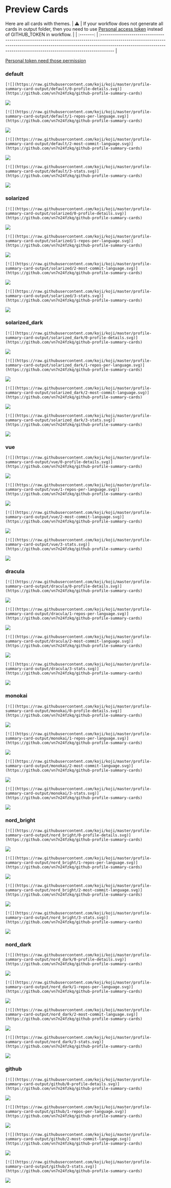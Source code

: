 
# Preview Cards

Here are all cards with themes.
| :warning: | If your workflow does not generate all cards in output folder, then you need to use [Personal access token](https://docs.github.com/en/actions/configuring-and-managing-workflows/creating-and-storing-encrypted-secrets) instead of GITHUB_TOKEN in workflow. |
| :-------: | :------------------------------------------------------------------------------------------------------------------------------------------------------------------------------------------------------------------------------------------------ |

[Personal token need those permission](https://github.com/vn7n24fzkq/github-profile-summary-cards/wiki/Personal-access-token-permissions)


### default


```
[![](https://raw.githubusercontent.com/koji/koji/master/profile-summary-card-output/default/0-profile-details.svg)](https://github.com/vn7n24fzkq/github-profile-summary-cards)
```
![](https://raw.githubusercontent.com/koji/koji/master/profile-summary-card-output/default/0-profile-details.svg)


```
[![](https://raw.githubusercontent.com/koji/koji/master/profile-summary-card-output/default/1-repos-per-language.svg)](https://github.com/vn7n24fzkq/github-profile-summary-cards)
```
![](https://raw.githubusercontent.com/koji/koji/master/profile-summary-card-output/default/1-repos-per-language.svg)


```
[![](https://raw.githubusercontent.com/koji/koji/master/profile-summary-card-output/default/2-most-commit-language.svg)](https://github.com/vn7n24fzkq/github-profile-summary-cards)
```
![](https://raw.githubusercontent.com/koji/koji/master/profile-summary-card-output/default/2-most-commit-language.svg)


```
[![](https://raw.githubusercontent.com/koji/koji/master/profile-summary-card-output/default/3-stats.svg)](https://github.com/vn7n24fzkq/github-profile-summary-cards)
```
![](https://raw.githubusercontent.com/koji/koji/master/profile-summary-card-output/default/3-stats.svg)


### solarized


```
[![](https://raw.githubusercontent.com/koji/koji/master/profile-summary-card-output/solarized/0-profile-details.svg)](https://github.com/vn7n24fzkq/github-profile-summary-cards)
```
![](https://raw.githubusercontent.com/koji/koji/master/profile-summary-card-output/solarized/0-profile-details.svg)


```
[![](https://raw.githubusercontent.com/koji/koji/master/profile-summary-card-output/solarized/1-repos-per-language.svg)](https://github.com/vn7n24fzkq/github-profile-summary-cards)
```
![](https://raw.githubusercontent.com/koji/koji/master/profile-summary-card-output/solarized/1-repos-per-language.svg)


```
[![](https://raw.githubusercontent.com/koji/koji/master/profile-summary-card-output/solarized/2-most-commit-language.svg)](https://github.com/vn7n24fzkq/github-profile-summary-cards)
```
![](https://raw.githubusercontent.com/koji/koji/master/profile-summary-card-output/solarized/2-most-commit-language.svg)


```
[![](https://raw.githubusercontent.com/koji/koji/master/profile-summary-card-output/solarized/3-stats.svg)](https://github.com/vn7n24fzkq/github-profile-summary-cards)
```
![](https://raw.githubusercontent.com/koji/koji/master/profile-summary-card-output/solarized/3-stats.svg)


### solarized_dark


```
[![](https://raw.githubusercontent.com/koji/koji/master/profile-summary-card-output/solarized_dark/0-profile-details.svg)](https://github.com/vn7n24fzkq/github-profile-summary-cards)
```
![](https://raw.githubusercontent.com/koji/koji/master/profile-summary-card-output/solarized_dark/0-profile-details.svg)


```
[![](https://raw.githubusercontent.com/koji/koji/master/profile-summary-card-output/solarized_dark/1-repos-per-language.svg)](https://github.com/vn7n24fzkq/github-profile-summary-cards)
```
![](https://raw.githubusercontent.com/koji/koji/master/profile-summary-card-output/solarized_dark/1-repos-per-language.svg)


```
[![](https://raw.githubusercontent.com/koji/koji/master/profile-summary-card-output/solarized_dark/2-most-commit-language.svg)](https://github.com/vn7n24fzkq/github-profile-summary-cards)
```
![](https://raw.githubusercontent.com/koji/koji/master/profile-summary-card-output/solarized_dark/2-most-commit-language.svg)


```
[![](https://raw.githubusercontent.com/koji/koji/master/profile-summary-card-output/solarized_dark/3-stats.svg)](https://github.com/vn7n24fzkq/github-profile-summary-cards)
```
![](https://raw.githubusercontent.com/koji/koji/master/profile-summary-card-output/solarized_dark/3-stats.svg)


### vue


```
[![](https://raw.githubusercontent.com/koji/koji/master/profile-summary-card-output/vue/0-profile-details.svg)](https://github.com/vn7n24fzkq/github-profile-summary-cards)
```
![](https://raw.githubusercontent.com/koji/koji/master/profile-summary-card-output/vue/0-profile-details.svg)


```
[![](https://raw.githubusercontent.com/koji/koji/master/profile-summary-card-output/vue/1-repos-per-language.svg)](https://github.com/vn7n24fzkq/github-profile-summary-cards)
```
![](https://raw.githubusercontent.com/koji/koji/master/profile-summary-card-output/vue/1-repos-per-language.svg)


```
[![](https://raw.githubusercontent.com/koji/koji/master/profile-summary-card-output/vue/2-most-commit-language.svg)](https://github.com/vn7n24fzkq/github-profile-summary-cards)
```
![](https://raw.githubusercontent.com/koji/koji/master/profile-summary-card-output/vue/2-most-commit-language.svg)


```
[![](https://raw.githubusercontent.com/koji/koji/master/profile-summary-card-output/vue/3-stats.svg)](https://github.com/vn7n24fzkq/github-profile-summary-cards)
```
![](https://raw.githubusercontent.com/koji/koji/master/profile-summary-card-output/vue/3-stats.svg)


### dracula


```
[![](https://raw.githubusercontent.com/koji/koji/master/profile-summary-card-output/dracula/0-profile-details.svg)](https://github.com/vn7n24fzkq/github-profile-summary-cards)
```
![](https://raw.githubusercontent.com/koji/koji/master/profile-summary-card-output/dracula/0-profile-details.svg)


```
[![](https://raw.githubusercontent.com/koji/koji/master/profile-summary-card-output/dracula/1-repos-per-language.svg)](https://github.com/vn7n24fzkq/github-profile-summary-cards)
```
![](https://raw.githubusercontent.com/koji/koji/master/profile-summary-card-output/dracula/1-repos-per-language.svg)


```
[![](https://raw.githubusercontent.com/koji/koji/master/profile-summary-card-output/dracula/2-most-commit-language.svg)](https://github.com/vn7n24fzkq/github-profile-summary-cards)
```
![](https://raw.githubusercontent.com/koji/koji/master/profile-summary-card-output/dracula/2-most-commit-language.svg)


```
[![](https://raw.githubusercontent.com/koji/koji/master/profile-summary-card-output/dracula/3-stats.svg)](https://github.com/vn7n24fzkq/github-profile-summary-cards)
```
![](https://raw.githubusercontent.com/koji/koji/master/profile-summary-card-output/dracula/3-stats.svg)


### monokai


```
[![](https://raw.githubusercontent.com/koji/koji/master/profile-summary-card-output/monokai/0-profile-details.svg)](https://github.com/vn7n24fzkq/github-profile-summary-cards)
```
![](https://raw.githubusercontent.com/koji/koji/master/profile-summary-card-output/monokai/0-profile-details.svg)


```
[![](https://raw.githubusercontent.com/koji/koji/master/profile-summary-card-output/monokai/1-repos-per-language.svg)](https://github.com/vn7n24fzkq/github-profile-summary-cards)
```
![](https://raw.githubusercontent.com/koji/koji/master/profile-summary-card-output/monokai/1-repos-per-language.svg)


```
[![](https://raw.githubusercontent.com/koji/koji/master/profile-summary-card-output/monokai/2-most-commit-language.svg)](https://github.com/vn7n24fzkq/github-profile-summary-cards)
```
![](https://raw.githubusercontent.com/koji/koji/master/profile-summary-card-output/monokai/2-most-commit-language.svg)


```
[![](https://raw.githubusercontent.com/koji/koji/master/profile-summary-card-output/monokai/3-stats.svg)](https://github.com/vn7n24fzkq/github-profile-summary-cards)
```
![](https://raw.githubusercontent.com/koji/koji/master/profile-summary-card-output/monokai/3-stats.svg)


### nord_bright


```
[![](https://raw.githubusercontent.com/koji/koji/master/profile-summary-card-output/nord_bright/0-profile-details.svg)](https://github.com/vn7n24fzkq/github-profile-summary-cards)
```
![](https://raw.githubusercontent.com/koji/koji/master/profile-summary-card-output/nord_bright/0-profile-details.svg)


```
[![](https://raw.githubusercontent.com/koji/koji/master/profile-summary-card-output/nord_bright/1-repos-per-language.svg)](https://github.com/vn7n24fzkq/github-profile-summary-cards)
```
![](https://raw.githubusercontent.com/koji/koji/master/profile-summary-card-output/nord_bright/1-repos-per-language.svg)


```
[![](https://raw.githubusercontent.com/koji/koji/master/profile-summary-card-output/nord_bright/2-most-commit-language.svg)](https://github.com/vn7n24fzkq/github-profile-summary-cards)
```
![](https://raw.githubusercontent.com/koji/koji/master/profile-summary-card-output/nord_bright/2-most-commit-language.svg)


```
[![](https://raw.githubusercontent.com/koji/koji/master/profile-summary-card-output/nord_bright/3-stats.svg)](https://github.com/vn7n24fzkq/github-profile-summary-cards)
```
![](https://raw.githubusercontent.com/koji/koji/master/profile-summary-card-output/nord_bright/3-stats.svg)


### nord_dark


```
[![](https://raw.githubusercontent.com/koji/koji/master/profile-summary-card-output/nord_dark/0-profile-details.svg)](https://github.com/vn7n24fzkq/github-profile-summary-cards)
```
![](https://raw.githubusercontent.com/koji/koji/master/profile-summary-card-output/nord_dark/0-profile-details.svg)


```
[![](https://raw.githubusercontent.com/koji/koji/master/profile-summary-card-output/nord_dark/1-repos-per-language.svg)](https://github.com/vn7n24fzkq/github-profile-summary-cards)
```
![](https://raw.githubusercontent.com/koji/koji/master/profile-summary-card-output/nord_dark/1-repos-per-language.svg)


```
[![](https://raw.githubusercontent.com/koji/koji/master/profile-summary-card-output/nord_dark/2-most-commit-language.svg)](https://github.com/vn7n24fzkq/github-profile-summary-cards)
```
![](https://raw.githubusercontent.com/koji/koji/master/profile-summary-card-output/nord_dark/2-most-commit-language.svg)


```
[![](https://raw.githubusercontent.com/koji/koji/master/profile-summary-card-output/nord_dark/3-stats.svg)](https://github.com/vn7n24fzkq/github-profile-summary-cards)
```
![](https://raw.githubusercontent.com/koji/koji/master/profile-summary-card-output/nord_dark/3-stats.svg)


### github


```
[![](https://raw.githubusercontent.com/koji/koji/master/profile-summary-card-output/github/0-profile-details.svg)](https://github.com/vn7n24fzkq/github-profile-summary-cards)
```
![](https://raw.githubusercontent.com/koji/koji/master/profile-summary-card-output/github/0-profile-details.svg)


```
[![](https://raw.githubusercontent.com/koji/koji/master/profile-summary-card-output/github/1-repos-per-language.svg)](https://github.com/vn7n24fzkq/github-profile-summary-cards)
```
![](https://raw.githubusercontent.com/koji/koji/master/profile-summary-card-output/github/1-repos-per-language.svg)


```
[![](https://raw.githubusercontent.com/koji/koji/master/profile-summary-card-output/github/2-most-commit-language.svg)](https://github.com/vn7n24fzkq/github-profile-summary-cards)
```
![](https://raw.githubusercontent.com/koji/koji/master/profile-summary-card-output/github/2-most-commit-language.svg)


```
[![](https://raw.githubusercontent.com/koji/koji/master/profile-summary-card-output/github/3-stats.svg)](https://github.com/vn7n24fzkq/github-profile-summary-cards)
```
![](https://raw.githubusercontent.com/koji/koji/master/profile-summary-card-output/github/3-stats.svg)


